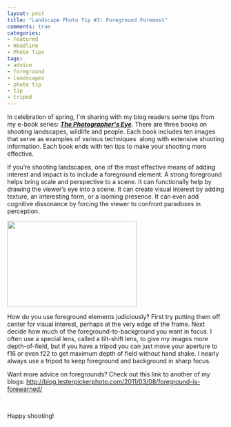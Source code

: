 ```yaml
---
layout: post
title: "Landscape Photo Tip #3: Foreground Foremost"
comments: true
categories:
- Featured
- Headline
- Photo Tips
tags:
- advice
- foreground
- landscapes
- photo tip
- tip
- tripod
---
```

In celebration of spring, I'm sharing with my blog readers some tips from my e-book series: <a href="http://shop.lesterpickerphoto.com/"><em><strong>The Photographer's Eye</strong></em></a>. There are three books on shooting landscapes, wildlife and people. Each book includes ten images that serve as examples of various techniques  along with extensive shooting information. Each book ends with ten tips to make your shooting more effective.

If you’re shooting landscapes, one of the most effective means of adding interest and impact is to include a foreground element. A strong foreground helps bring scale and perspective to a scene. It can functionally help by drawing the viewer’s eye into a scene. It can create visual interest by adding texture, an interesting form, or a looming presence. It can even add cognitive dissonance by forcing the viewer to confront paradoxes in perception.

<a href="http://blog.lesterpickerphoto.com/wp-content/uploads/2013/05/CanadianRockies2009-driftwood-in-lake-1-2.jpg"><img class="size-medium wp-image-2737" title="Impending Storm" src="http://blog.lesterpickerphoto.com/wp-content/uploads/2013/05/CanadianRockies2009-driftwood-in-lake-1-2-300x199.jpg" alt="" width="300" height="199"></a>

How do you use foreground elements judiciously? First try putting them off center for visual interest, perhaps at the very edge of the frame. Next decide how much of the foreground-to-background you want in focus. I often use a special lens, called a tilt-shift lens, to give my images more depth-of-field, but if you have a tripod you can just move your aperture to f16 or even f22 to get maximum depth of field without hand shake. I nearly always use a tripod to keep foreground and background in sharp focus.

Want more advice on foregrounds? Check out this link to another of my blogs: <a href="http://blog.lesterpickerphoto.com/2011/03/08/foreground-is-forewarned/">http://blog.lesterpickerphoto.com/2011/03/08/foreground-is-forewarned/</a>

 

Happy shooting!